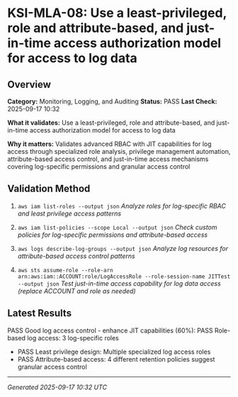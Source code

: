 # KSI-MLA-08: Use a least-privileged, role and attribute-based, and just-in-time access authorization model for access to log data

## Overview

**Category:** Monitoring, Logging, and Auditing
**Status:** PASS
**Last Check:** 2025-09-17 10:32

**What it validates:** Use a least-privileged, role and attribute-based, and just-in-time access authorization model for access to log data

**Why it matters:** Validates advanced RBAC with JIT capabilities for log access through specialized role analysis, privilege management automation, attribute-based access control, and just-in-time access mechanisms covering log-specific permissions and granular access control

## Validation Method

1. `aws iam list-roles --output json`
   *Analyze roles for log-specific RBAC and least privilege access patterns*

2. `aws iam list-policies --scope Local --output json`
   *Check custom policies for log-specific permissions and attribute-based access*

3. `aws logs describe-log-groups --output json`
   *Analyze log resources for attribute-based access control patterns*

4. `aws sts assume-role --role-arn arn:aws:iam::ACCOUNT:role/LogAccessRole --role-session-name JITTest --output json`
   *Test just-in-time access capability for log data access (replace ACCOUNT and role as needed)*

## Latest Results

PASS Good log access control - enhance JIT capabilities (60%): PASS Role-based log access: 3 log-specific roles
- PASS Least privilege design: Multiple specialized log access roles
- PASS Attribute-based access: 4 different retention policies suggest granular access control

---
*Generated 2025-09-17 10:32 UTC*